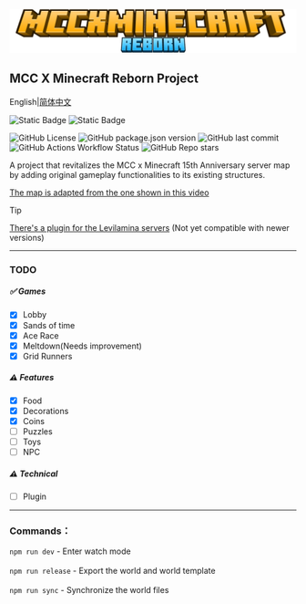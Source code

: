 ![logo](./logo.png)

## MCC X Minecraft Reborn Project

English|[简体中文](./README_zh_CN.md)<br>

![Static Badge](https://img.shields.io/badge/minecraft-1.21.80-purple)
![Static Badge](https://img.shields.io/badge/API-2.0.0--beta-purple)

![GitHub License](https://img.shields.io/github/license/Howie114514/MCCxMinecraftReborn)
![GitHub package.json version](https://img.shields.io/github/package-json/v/Howie114514/MCCxMinecraftReborn)
![GitHub last commit](https://img.shields.io/github/last-commit/Howie114514/MCCxMinecraftReborn)
![GitHub Actions Workflow Status](https://img.shields.io/github/actions/workflow/status/Howie114514/MCCxMinecraftReborn/build.yml)
![GitHub Repo stars](https://img.shields.io/github/stars/Howie114514/MCCxMinecraftReborn?style=flat)

A project that revitalizes the MCC x Minecraft 15th Anniversary server map by adding original gameplay functionalities to its existing structures.

[The map is adapted from the one shown in this video](https://www.bilibili.com/video/BV1r7iwedEZe/)
<br>

> [!TIP]
>
> [There's a plugin for the Levilamina servers](https://github.com/Howie114514/MCCxMinecraftReborn-llplugin) (Not yet compatible with newer versions)

---

### TODO

##### ✅ Games

- [x] Lobby
- [x] Sands of time
- [x] Ace Race
- [x] Meltdown(Needs improvement)
- [x] Grid Runners

##### ⚠️ Features

- [x] Food
- [x] Decorations
- [x] Coins
- [ ] Puzzles
- [ ] Toys
- [ ] NPC

##### ⚠️ Technical

- [ ] Plugin

---

### Commands：

`npm run dev` - Enter watch mode<br><br>
`npm run release` - Export the world and world template<br><br>
`npm run sync` - Synchronize the world files
